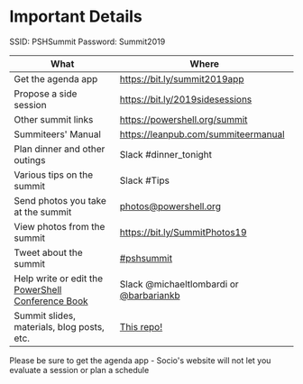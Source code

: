 # Important Details

SSID: PSHSummit
Password: Summit2019

| What | Where |
| ---- | ----- |
| Get the agenda app | https://bit.ly/summit2019app |
| Propose a side session | https://bit.ly/2019sidesessions |
| Other summit links | https://powershell.org/summit |
| Summiteers' Manual | https://leanpub.com/summiteermanual
| Plan dinner and other outings | Slack #dinner_tonight |
| Various tips on the summit | Slack #Tips |
| Send photos you take at the summit | photos@powershell.org |
| View photos from the summit | https://bit.ly/SummitPhotos19 |
| Tweet about the summit | [#pshsummit](https://twitter.com/search?q=%23pshsummit) |
| Help write or edit the [PowerShell Conference Book](https://leanpub.com/powershell-conference-book) | Slack @michaeltlombardi or [@barbariankb](https://twitter.com/barbariankb) |
| Summit slides, materials, blog posts, etc. | [This repo!](https://github.com/devops-collective-inc/summit-materials/tree/master/2019) |

Please be sure to get the agenda app - Socio's website will not let you evaluate a session or plan a schedule